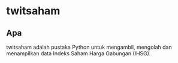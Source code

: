 twitsaham
=========

Apa
---
twitsaham adalah pustaka Python untuk mengambil, mengolah dan menampilkan
data Indeks Saham Harga Gabungan (IHSG).